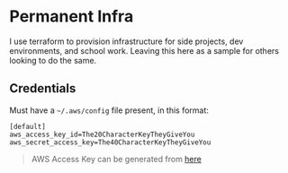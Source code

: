 
# Permanent Infra

I use terraform to provision infrastructure for side projects, dev environments, and school work. Leaving this here as a sample for others looking to do the same.



## Credentials
Must have a `~/.aws/config` file present, in this format:
```
[default]
aws_access_key_id=The20CharacterKeyTheyGiveYou
aws_secret_access_key=The40CharacterKeyTheyGiveYou
```
> AWS Access Key can be generated from [here](https://console.aws.amazon.com/iam/home?region=us-east-1#/security_credentials$access_key)


